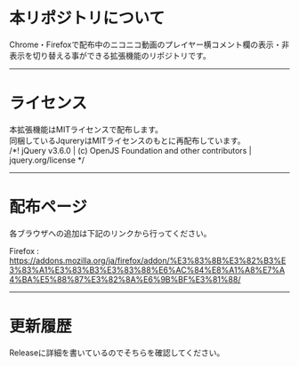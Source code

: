 # 本リポジトリについて
Chrome・Firefoxで配布中のニコニコ動画のプレイヤー横コメント欄の表示・非表示を切り替える事ができる拡張機能のリポジトリです。
***
# ライセンス
本拡張機能はMITライセンスで配布します。  
同梱しているJqureryはMITライセンスのもとに再配布しています。  
/*! jQuery v3.6.0 | (c) OpenJS Foundation and other contributors | jquery.org/license */
***

# 配布ページ
各ブラウザへの追加は下記のリンクから行ってください。  

Firefox : https://addons.mozilla.org/ja/firefox/addon/%E3%83%8B%E3%82%B3%E3%83%A1%E3%83%B3%E3%83%88%E6%AC%84%E8%A1%A8%E7%A4%BA%E5%88%87%E3%82%8A%E6%9B%BF%E3%81%88/
***

# 更新履歴
Releaseに詳細を書いているのでそちらを確認してください。
